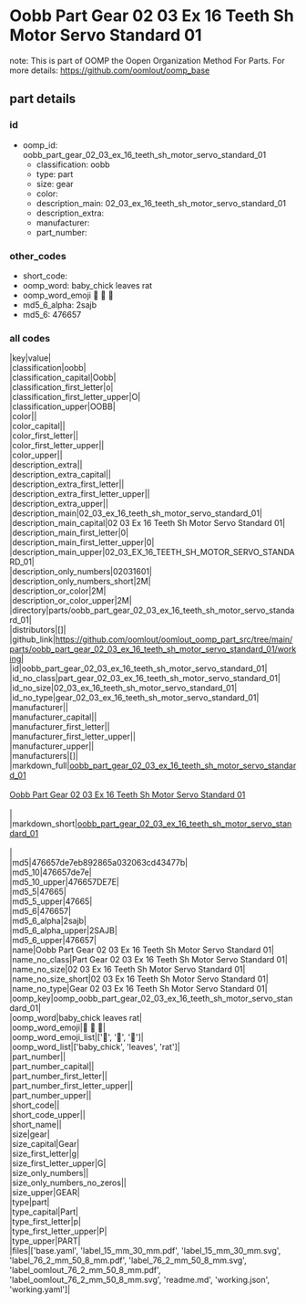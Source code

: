 # Oobb Part Gear 02 03 Ex 16 Teeth Sh Motor Servo Standard 01  

note: This is part of OOMP the Oopen Organization Method For Parts. For more details: https://github.com/oomlout/oomp_base

##  part details





### id
* oomp_id: oobb_part_gear_02_03_ex_16_teeth_sh_motor_servo_standard_01
  * classification: oobb
  * type: part
  * size: gear
  * color: 
  * description_main: 02_03_ex_16_teeth_sh_motor_servo_standard_01
  * description_extra: 
  * manufacturer: 
  * part_number: 

### other_codes
* short_code: 
* oomp_word: baby_chick leaves rat
* oomp_word_emoji :baby_chick: :leaves: :rat:
* md5_6_alpha: 2sajb
* md5_6: 476657

### all codes 
|key|value|  
|classification|oobb|  
|classification_capital|Oobb|  
|classification_first_letter|o|  
|classification_first_letter_upper|O|  
|classification_upper|OOBB|  
|color||  
|color_capital||  
|color_first_letter||  
|color_first_letter_upper||  
|color_upper||  
|description_extra||  
|description_extra_capital||  
|description_extra_first_letter||  
|description_extra_first_letter_upper||  
|description_extra_upper||  
|description_main|02_03_ex_16_teeth_sh_motor_servo_standard_01|  
|description_main_capital|02 03 Ex 16 Teeth Sh Motor Servo Standard 01|  
|description_main_first_letter|0|  
|description_main_first_letter_upper|0|  
|description_main_upper|02_03_EX_16_TEETH_SH_MOTOR_SERVO_STANDARD_01|  
|description_only_numbers|02031601|  
|description_only_numbers_short|2M|  
|description_or_color|2M|  
|description_or_color_upper|2M|  
|directory|parts/oobb_part_gear_02_03_ex_16_teeth_sh_motor_servo_standard_01|  
|distributors|[]|  
|github_link|https://github.com/oomlout/oomlout_oomp_part_src/tree/main/parts/oobb_part_gear_02_03_ex_16_teeth_sh_motor_servo_standard_01/working|  
|id|oobb_part_gear_02_03_ex_16_teeth_sh_motor_servo_standard_01|  
|id_no_class|part_gear_02_03_ex_16_teeth_sh_motor_servo_standard_01|  
|id_no_size|02_03_ex_16_teeth_sh_motor_servo_standard_01|  
|id_no_type|gear_02_03_ex_16_teeth_sh_motor_servo_standard_01|  
|manufacturer||  
|manufacturer_capital||  
|manufacturer_first_letter||  
|manufacturer_first_letter_upper||  
|manufacturer_upper||  
|manufacturers|[]|  
|markdown_full|[oobb_part_gear_02_03_ex_16_teeth_sh_motor_servo_standard_01](https://github.com/oomlout/oomlout_oomp_part_src/tree/main/parts/oobb_part_gear_02_03_ex_16_teeth_sh_motor_servo_standard_01/working)<br>[](https://github.com/oomlout/oomlout_oomp_part_src/tree/main/parts/oobb_part_gear_02_03_ex_16_teeth_sh_motor_servo_standard_01/working)<br>[Oobb Part Gear 02 03 Ex 16 Teeth Sh Motor Servo Standard 01](https://github.com/oomlout/oomlout_oomp_part_src/tree/main/parts/oobb_part_gear_02_03_ex_16_teeth_sh_motor_servo_standard_01/working)<br><br>|  
|markdown_short|[oobb_part_gear_02_03_ex_16_teeth_sh_motor_servo_standard_01](https://github.com/oomlout/oomlout_oomp_part_src/tree/main/parts/oobb_part_gear_02_03_ex_16_teeth_sh_motor_servo_standard_01/working)<br><br>|  
|md5|476657de7eb892865a032063cd43477b|  
|md5_10|476657de7e|  
|md5_10_upper|476657DE7E|  
|md5_5|47665|  
|md5_5_upper|47665|  
|md5_6|476657|  
|md5_6_alpha|2sajb|  
|md5_6_alpha_upper|2SAJB|  
|md5_6_upper|476657|  
|name|Oobb Part Gear 02 03 Ex 16 Teeth Sh Motor Servo Standard 01|  
|name_no_class|Part Gear 02 03 Ex 16 Teeth Sh Motor Servo Standard 01|  
|name_no_size|02 03 Ex 16 Teeth Sh Motor Servo Standard 01|  
|name_no_size_short|02 03 Ex 16 Teeth Sh Motor Servo Standard 01|  
|name_no_type|Gear 02 03 Ex 16 Teeth Sh Motor Servo Standard 01|  
|oomp_key|oomp_oobb_part_gear_02_03_ex_16_teeth_sh_motor_servo_standard_01|  
|oomp_word|baby_chick leaves rat|  
|oomp_word_emoji|:baby_chick: :leaves: :rat:|  
|oomp_word_emoji_list|[':baby_chick:', ':leaves:', ':rat:']|  
|oomp_word_list|['baby_chick', 'leaves', 'rat']|  
|part_number||  
|part_number_capital||  
|part_number_first_letter||  
|part_number_first_letter_upper||  
|part_number_upper||  
|short_code||  
|short_code_upper||  
|short_name||  
|size|gear|  
|size_capital|Gear|  
|size_first_letter|g|  
|size_first_letter_upper|G|  
|size_only_numbers||  
|size_only_numbers_no_zeros||  
|size_upper|GEAR|  
|type|part|  
|type_capital|Part|  
|type_first_letter|p|  
|type_first_letter_upper|P|  
|type_upper|PART|  
|files|['base.yaml', 'label_15_mm_30_mm.pdf', 'label_15_mm_30_mm.svg', 'label_76_2_mm_50_8_mm.pdf', 'label_76_2_mm_50_8_mm.svg', 'label_oomlout_76_2_mm_50_8_mm.pdf', 'label_oomlout_76_2_mm_50_8_mm.svg', 'readme.md', 'working.json', 'working.yaml']|  
